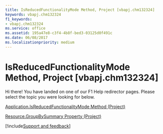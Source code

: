```yaml
---
title: IsReducedFunctionalityMode Method, Project [vbapj.chm132324]
keywords: vbapj.chm132324
f1_keywords:
- vbapj.chm132324
ms.service: office
ms.assetid: 195a47e8-c3f4-4b8f-bed3-03125d0f491c
ms.date: 06/08/2017
ms.localizationpriority: medium
---
```



# IsReducedFunctionalityMode Method, Project [vbapj.chm132324]

Hi there! You have landed on one of our F1 Help redirector pages. Please select the topic you were looking for below.

[Application.IsReducedFunctionalityMode Method (Project)](https://msdn.microsoft.com/library/d53320db-377d-2e78-10b2-03af8d8bded3%28Office.15%29.aspx)

[Resource.GroupBySummary Property (Project)](https://msdn.microsoft.com/library/75bf2466-fa8f-8930-4b75-36198d9a6f4c%28Office.15%29.aspx)

[!include[Support and feedback](~/includes/feedback-boilerplate.md)]